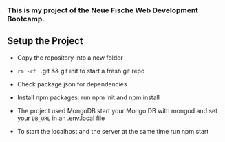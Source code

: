 
### This is my project of the Neue Fische Web Development Bootcamp. ###

## Setup the Project ##

- Copy the repository into a new folder

- `rm -rf ` .git && git init to start a fresh git repo
- Check package.json for dependencies
- Install npm packages: run npm init and npm install
- The project used MongoDB start your Mongo DB with mongod and set your ` DB_URL ` in an .env.local file
- To start the localhost and the server at the same time run npm start
